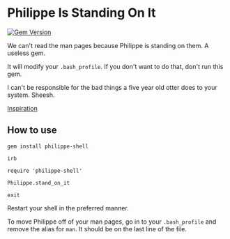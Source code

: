 # Philippe Is Standing On It

[![Gem Version](https://badge.fury.io/rb/philippe-shell.svg)](https://badge.fury.io/rb/philippe-shell)

We can't read the man pages because Philippe is standing on them. A useless gem.

It will modify your `.bash_profile`. If you don't want to do that, don't run this gem. 

I can't be responsible for the bad things a five year old otter does to your system. Sheesh.

[Inspiration](http://www.achewood.com/index.php?date=10012001)

## How to use

```
gem install philippe-shell

irb

require 'philippe-shell'

Philippe.stand_on_it

exit
```

Restart your shell in the preferred manner.

To move Philippe off of your man pages, go in to your `.bash_profile` and remove
the alias for `man`. It should be on the last line of the file.